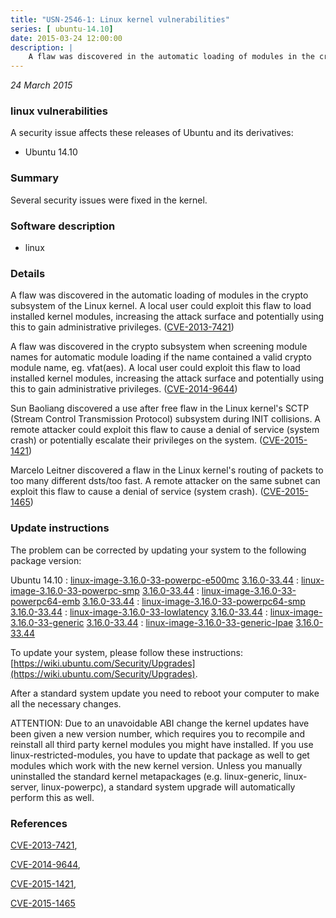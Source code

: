```yaml
---
title: "USN-2546-1: Linux kernel vulnerabilities"
series: [ ubuntu-14.10]
date: 2015-03-24 12:00:00
description: |
    A flaw was discovered in the automatic loading of modules in the crypto subsystem of the Linux kernel. A local user could exploit this flaw to load installed kernel modules, increasing the attack surface and potentially using this to gain administrative privileges. ([CVE-2013-7421](http://people.ubuntu.com/~ubuntu-security/cve/CVE-2013-7421))
--- 
```

 
 

*24 March 2015*

### linux vulnerabilities

A security issue affects these releases of Ubuntu and its derivatives:

* Ubuntu 14.10

### Summary

Several security issues were fixed in the kernel. 

### Software description

* linux 

### Details

A flaw was discovered in the automatic loading of modules in the crypto subsystem of the Linux kernel. A local user could exploit this flaw to load installed kernel modules, increasing the attack surface and potentially using this to gain administrative privileges. ([CVE-2013-7421](http://people.ubuntu.com/~ubuntu-security/cve/CVE-2013-7421))

A flaw was discovered in the crypto subsystem when screening module names for automatic module loading if the name contained a valid crypto module name, eg. vfat(aes). A local user could exploit this flaw to load installed kernel modules, increasing the attack surface and potentially using this to gain administrative privileges. ([CVE-2014-9644](http://people.ubuntu.com/~ubuntu-security/cve/CVE-2014-9644))

Sun Baoliang discovered a use after free flaw in the Linux kernel&#39;s SCTP (Stream Control Transmission Protocol) subsystem during INIT collisions. A remote attacker could exploit this flaw to cause a denial of service (system crash) or potentially escalate their privileges on the system. ([CVE-2015-1421](http://people.ubuntu.com/~ubuntu-security/cve/CVE-2015-1421))

Marcelo Leitner discovered a flaw in the Linux kernel&#39;s routing of packets to too many different dsts/too fast. A remote attacker on the same subnet can exploit this flaw to cause a denial of service (system crash). ([CVE-2015-1465](http://people.ubuntu.com/~ubuntu-security/cve/CVE-2015-1465)) 

### Update instructions

The problem can be corrected by updating your system to the following package version:

Ubuntu 14.10
 : [linux-image-3.16.0-33-powerpc-e500mc](https://launchpad.net/ubuntu/+source/linux) <span> [3.16.0-33.44](https://launchpad.net/ubuntu/+source/linux/3.16.0-33.44) </span> 
 : [linux-image-3.16.0-33-powerpc-smp](https://launchpad.net/ubuntu/+source/linux) <span> [3.16.0-33.44](https://launchpad.net/ubuntu/+source/linux/3.16.0-33.44) </span> 
 : [linux-image-3.16.0-33-powerpc64-emb](https://launchpad.net/ubuntu/+source/linux) <span> [3.16.0-33.44](https://launchpad.net/ubuntu/+source/linux/3.16.0-33.44) </span> 
 : [linux-image-3.16.0-33-powerpc64-smp](https://launchpad.net/ubuntu/+source/linux) <span> [3.16.0-33.44](https://launchpad.net/ubuntu/+source/linux/3.16.0-33.44) </span> 
 : [linux-image-3.16.0-33-lowlatency](https://launchpad.net/ubuntu/+source/linux) <span> [3.16.0-33.44](https://launchpad.net/ubuntu/+source/linux/3.16.0-33.44) </span> 
 : [linux-image-3.16.0-33-generic](https://launchpad.net/ubuntu/+source/linux) <span> [3.16.0-33.44](https://launchpad.net/ubuntu/+source/linux/3.16.0-33.44) </span> 
 : [linux-image-3.16.0-33-generic-lpae](https://launchpad.net/ubuntu/+source/linux) <span> [3.16.0-33.44](https://launchpad.net/ubuntu/+source/linux/3.16.0-33.44) </span> 

To update your system, please follow these instructions: [https://wiki.ubuntu.com/Security/Upgrades](https://wiki.ubuntu.com/Security/Upgrades).

After a standard system update you need to reboot your computer to make all the necessary changes.

ATTENTION: Due to an unavoidable ABI change the kernel updates have been given a new version number, which requires you to recompile and reinstall all third party kernel modules you might have installed. If you use linux-restricted-modules, you have to update that package as well to get modules which work with the new kernel version. Unless you manually uninstalled the standard kernel metapackages (e.g. linux-generic, linux-server, linux-powerpc), a standard system upgrade will automatically perform this as well. 

### References

 
 [CVE-2013-7421](http://people.ubuntu.com/~ubuntu-security/cve/CVE-2013-7421), 

 [CVE-2014-9644](http://people.ubuntu.com/~ubuntu-security/cve/CVE-2014-9644), 

 [CVE-2015-1421](http://people.ubuntu.com/~ubuntu-security/cve/CVE-2015-1421), 

 [CVE-2015-1465](http://people.ubuntu.com/~ubuntu-security/cve/CVE-2015-1465)
 

